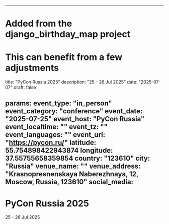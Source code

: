 
---
# Added from the django_birthday_map project
# This can benefit from a few adjustments
title: "PyCon Russia 2025"
description: "25 - 26 Jul 2025"
date: "2025-07-07"
draft: false

params:
  event_type: "in_person"
  event_category: "conference"
  event_date: "2025-07-25"
  event_host: "PyCon Russia"
  event_localtime: ""
  event_tz: ""
  event_languages: ""
  event_url: "https://pycon.ru/"
  latitude: 55.754898422943874
  longitude: 37.55755658359854
  country: "123610"
  city: "Russia"
  venue_name: ""
  venue_address: "Krasnopresnenskaya Naberezhnaya, 12, Moscow, Russia, 123610"
  social_media:
---

# PyCon Russia 2025

25 - 26 Jul 2025


